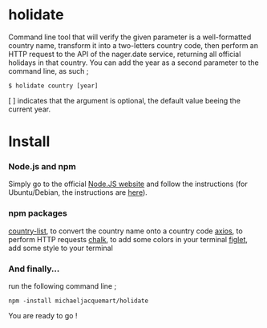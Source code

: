 # holidate

Command line tool that will verify the given parameter is a well-formatted country name, transform it into a two-letters country code, then perform an HTTP request to the API of the nager.date service, returning all official holidays in that country. You can add the year as a second parameter to the command line, as such ;

```
$ holidate country [year]
```

[ ] indicates that the argument is optional, the default value beeing the current year.



# Install
### Node.js and npm
 Simply go to the official [Node.JS website](https://nodejs.org/en/) and follow the instructions (for Ubuntu/Debian, the instructions are [here](https://github.com/nodesource/distributions/blob/master/README.md)).

### npm packages

[country-list](https://www.npmjs.com/package/country-list), to convert the country name onto a country code
[axios](https://www.npmjs.com/package/axios), to perform HTTP requests
[chalk](https://www.npmjs.com/package/chalk), to add some colors in your terminal
[figlet](https://www.npmjs.com/package/figlet), add some style to your terminal










### And finally...


run the following command line ;

```
npm -install michaeljacquemart/holidate

```

You are ready to go !
